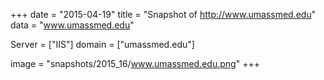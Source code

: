 
+++
date = "2015-04-19"
title = "Snapshot of http://www.umassmed.edu"
data = "www.umassmed.edu"

Server = ["IIS"]
domain = ["umassmed.edu"]

  image = "snapshots/2015_16/www.umassmed.edu.png"
+++
#
